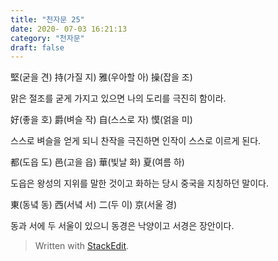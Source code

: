```yaml
---
title: "천자문 25"
date: 2020- 07-03 16:21:13
category: "천자문"
draft: false
---
```

堅(굳을 견) 持(가질 지) 雅(우아할 아) 操(잡을 조)

맑은 절조를 굳게 가지고 있으면 나의 도리를 극진히 함이라.

好(좋을 호) 爵(벼슬 작) 自(스스로 자) 慔(얽을 미)

스스로 벼슬을 얻게 되니 찬작을 극진하면 인작이 스스로 이르게 된다.

都(도읍 도) 邑(고을 읍) 華(빛날 화) 夏(여름 하)

도읍은 왕성의 지위를 말한 것이고 화하는 당시 중국을 지칭하던 말이다.

東(동녘 동) 西(서녘 서) 二(두 이) 京(서울 경)

동과  서에  두  서울이  있으니  동경은  낙양이고  서경은  장안이다.

> Written with [StackEdit](https://stackedit.io/).
<!--stackedit_data:
eyJoaXN0b3J5IjpbLTgxNDY4MzMzNl19
-->